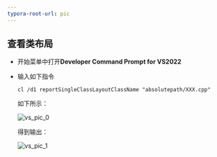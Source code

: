 ```yaml
---
typora-root-url: pic
---
```


## 查看类布局

- 开始菜单中打开**Developer Command Prompt for VS2022**

- 输入如下指令

  ```shell
  cl /d1 reportSingleClassLayoutClassName "absolutepath/XXX.cpp"
  ```

  如下所示：

  <img src="/vs_pic_0.png" alt="vs_pic_0" style="zoom:100%;" />

  得到输出：

  <img src="/vs_pic_1.png" alt="vs_pic_1" style="zoom:100%;" />

  

  

